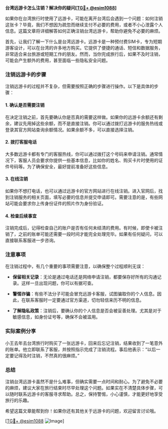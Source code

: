 **台湾远游卡怎么注销？解决你的疑问[[TG💪+ @esim1088](https://t.me/s/esim1088)]**

如果你在台湾旅行时使用了远游卡，可能在离开台湾后会遇到一个问题：如何注销这张卡？毕竟，我们不想因为疏忽而继续支付不必要的费用，或者不小心泄露个人信息。这篇文章将详细解答如何正确注销台湾远游卡，帮助你避免不必要的麻烦。

首先，让我们了解一下什么是台湾远游卡。远游卡是一种预付费SIM卡，专为短期游客设计，可以在台湾的许多地方购买。它提供了便捷的通话、短信和数据服务，非常适合来台旅游或短期工作的朋友。然而，当你完成旅行后，如果不及时注销，可能会产生额外的费用，甚至面临一些隐私安全问题。

### 注销远游卡的步骤

注销远游卡的过程并不复杂，但需要按照正确的步骤进行操作。以下是具体的步骤：

#### 1. **确认是否需要注销**
在决定注销之前，首先要确认你是否真的需要这样做。如果你的远游卡余额还有剩余，建议先用掉这些余额，而不是直接注销。你可以通过拨打远游卡的服务热线或登录其官方网站查询余额情况。如果余额不多，可以直接选择注销。

#### 2. **拨打客服电话**
大多数远游卡都有专门的客服热线，你可以通过拨打这个号码来申请注销。通常情况下，客服人员会要求你提供一些基本信息，比如你的姓名、购买卡片时使用的证件号码等。为了确保安全，最好提前准备好这些信息。

#### 3. **在线注销**
如果你不想打电话，也可以通过远游卡的官方网站进行在线注销。进入官网后，找到注销服务的相关页面，填写必要的信息并提交申请即可。需要注意的是，有些网站可能会要求你上传身份证件的照片作为身份验证。

#### 4. **检查后续事宜**
注销完成后，记得检查自己的账户是否有任何未结清的费用。有时候，即使卡被注销了，之前的账单可能还需要一段时间才能完全处理完毕。如果有任何疑问，可以直接联系客服进一步咨询。

### 注意事项

在注销过程中，有几个重要的事项需要注意，以确保整个过程顺利无误：

- **保留相关记录**：无论是通过电话还是网络申请注销，都要保存好所有的沟通记录。这样一旦出现问题，你可以有据可查。
  
- **警惕诈骗**：有些不法分子可能会冒充远游卡客服，试图骗取你的个人信息。因此，在联系客服时一定要通过官方渠道，切勿轻信来历不明的信息。

- **了解隐私政策**：注销后，要确认你的个人信息是否会被妥善处理。尤其是对于敏感信息，如身份证号等，确保不会被滥用。

### 实际案例分享

小王去年去台湾旅行时购买了一张远游卡，回来后忘记注销，结果收到了一笔意外的账单。他立即联系了客服，并按照指示完成了注销流程。事后他表示：“以后一定要记得及时注销，不然真的很麻烦。”

### 总结

注销台湾远游卡虽然不是什么难事，但确实需要一点时间和耐心。为了避免不必要的麻烦，建议大家在旅行结束时尽早处理这个问题。如果实在不清楚具体步骤，可以随时联系远游卡的客服寻求帮助。总之，保持警惕，小心谨慎，才能更好地享受旅行的乐趣。

希望这篇文章能帮到你！如果你还有其他关于远游卡的问题，欢迎留言讨论哦。

[[TG💪+ @esim1088](https://t.me/s/esim1088) ![Image](https://i.postimg.cc/4NQfJmqS/Snipaste-2025-05-13-00-14-12.png)]
